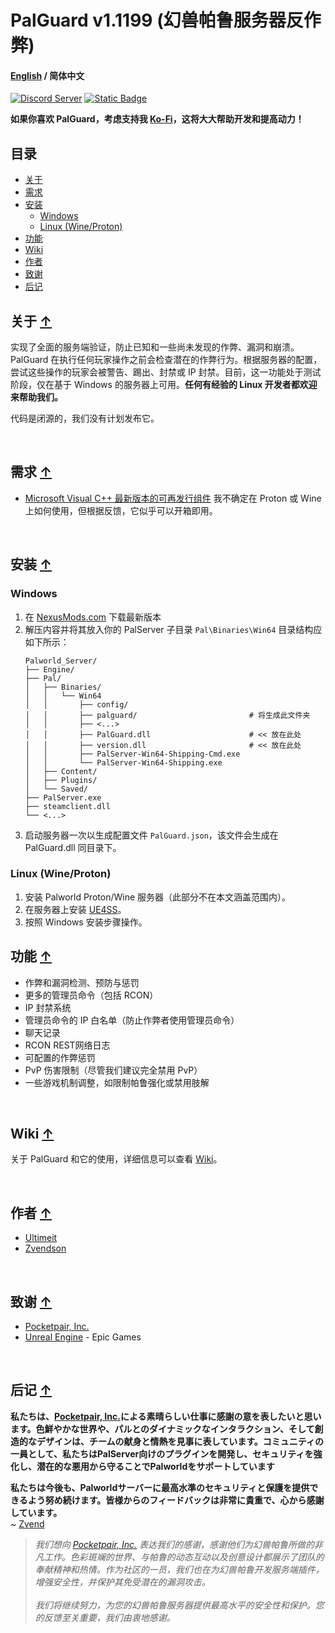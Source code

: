 # PalGuard v1.1199 (幻兽帕鲁服务器反作弊)

#### [English](/README.md) / 简体中文

[![Discord Server](https://img.shields.io/badge/-Discord-111111?style=for-the-badge&logo=discord)](https://discord.gg/palguard)
[![Static Badge](https://img.shields.io/badge/-Nexus%20Mods-111111?style=for-the-badge&logo=nexusmods)](https://www.nexusmods.com/palworld/mods/451)

**如果你喜欢 PalGuard，考虑支持我 [Ko-Fi](https://ko-fi.com/zvend)，这将大大帮助开发和提高动力！**

## 目录
* [关于](#关于-)
* [需求](#需求-)
* [安装](#安装-)
   - [Windows](#windows)
   - [Linux (Wine/Proton)](#linux-wineproton)
* [功能](#功能-)
* [Wiki](#wiki-)
* [作者](#作者-)
* [致谢](#致谢-)
* [后记](#后记-)

## 关于 [↑](#palguard-v11066-幻兽帕鲁服务器反作弊)

实现了全面的服务端验证，防止已知和一些尚未发现的作弊、漏洞和崩溃。PalGuard 在执行任何玩家操作之前会检查潜在的作弊行为。根据服务器的配置，尝试这些操作的玩家会被警告、踢出、封禁或 IP 封禁。目前，这一功能处于测试阶段，仅在基于 Windows 的服务器上可用。**任何有经验的 Linux 开发者都欢迎来帮助我们。**

代码是闭源的，我们没有计划发布它。

<br>

## 需求 [↑](#palguard-v11066-幻兽帕鲁服务器反作弊)

- [Microsoft Visual C++ 最新版本的可再发行组件](https://learn.microsoft.com/en-us/cpp/windows/latest-supported-vc-redist?view=msvc-170)
  我不确定在 Proton 或 Wine 上如何使用，但根据反馈，它似乎可以开箱即用。

<br>

## 安装 [↑](#palguard-v11066-幻兽帕鲁服务器反作弊)

### Windows

1. 在 [NexusMods.com](https://www.nexusmods.com/palworld/mods/451) 下载最新版本
2. 解压内容并将其放入你的 PalServer 子目录 `Pal\Binaries\Win64`
   目录结构应如下所示：
   ```
   Palworld_Server/
   ├── Engine/
   ├── Pal/
   │   ├── Binaries/
   │   │   └── Win64
   │   │       ├── config/
   │   │       ├── palguard/                         # 将生成此文件夹
   │   │       ├── <...>
   │   │       ├── PalGuard.dll                      # << 放在此处
   │   │       ├── version.dll                       # << 放在此处
   │   │       ├── PalServer-Win64-Shipping-Cmd.exe
   │   │       └── PalServer-Win64-Shipping.exe
   │   ├── Content/
   │   ├── Plugins/
   │   └── Saved/
   ├── PalServer.exe
   ├── steamclient.dll
   └── <...>
   ```
3. 启动服务器一次以生成配置文件 `PalGuard.json`，该文件会生成在 PalGuard.dll 同目录下。

### Linux (Wine/Proton)

1. 安装 Palworld Proton/Wine 服务器（此部分不在本文涵盖范围内）。
2. 在服务器上安装 [UE4SS](https://github.com/UE4SS-RE/RE-UE4SS)。
3. 按照 Windows 安装步骤操作。

## 功能 [↑](#palguard-v11066-幻兽帕鲁服务器反作弊)

* 作弊和漏洞检测、预防与惩罚
* 更多的管理员命令（包括 RCON）
* IP 封禁系统
* 管理员命令的 IP 白名单（防止作弊者使用管理员命令）
* 聊天记录
* RCON REST网络日志
* 可配置的作弊惩罚
* PvP 伤害限制（尽管我们建议完全禁用 PvP）
* 一些游戏机制调整，如限制帕鲁强化或禁用肢解

<br>

## Wiki [↑](#palguard-v11066-幻兽帕鲁服务器反作弊)

关于 PalGuard 和它的使用，详细信息可以查看 [Wiki](Wiki/README_ZH_CN.md)。

<br>

## 作者 [↑](#palguard-v11066-幻兽帕鲁服务器反作弊)

- [Ultimeit](https://github.com/Ultimeit)
- [Zvendson](https://github.com/Zvendson)

<br>

## 致谢 [↑](#palguard-v11066-幻兽帕鲁服务器反作弊)

* [Pocketpair, Inc.](https://www.pocketpair.jp/palworld)
* [Unreal Engine](https://www.unrealengine.com) - Epic Games

<br>

## 后记 [↑](#palguard-v11066-幻兽帕鲁服务器反作弊)

**私たちは、[Pocketpair, Inc.](https://www.pocketpair.jp/palworld)による素晴らしい仕事に感謝の意を表したいと思います。色鮮やかな世界や、パルとのダイナミックなインタラクション、そして創造的なデザインは、チームの献身と情熱を見事に表しています。コミュニティの一員として、私たちはPalServer向けのプラグインを開発し、セキュリティを強化し、潜在的な悪用から守ることでPalworldをサポートしています**

**私たちは今後も、Palworldサーバーに最高水準のセキュリティと保護を提供できるよう努め続けます。皆様からのフィードバックは非常に貴重で、心から感謝しています。**<br>
~ [Zvend](https://github.com/Zvendson)

> *我们想向 [Pocketpair, Inc.](https://www.pocketpair.jp/palworld) 表达我们的感谢，感谢他们为幻兽帕鲁所做的非凡工作。色彩斑斓的世界、与帕鲁的动态互动以及创意设计都展示了团队的奉献精神和热情。作为社区的一员，我们也在为幻兽帕鲁开发服务端插件，增强安全性，并保护其免受潜在的漏洞攻击。*
<br><br>
*我们将继续努力，为您的幻兽帕鲁服务器提供最高水平的安全性和保护。您的反馈至关重要，我们由衷地感谢。*
